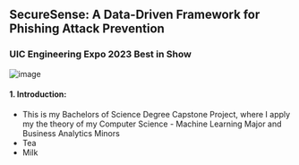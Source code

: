 ## SecureSense: A Data-Driven Framework for Phishing Attack Prevention

### UIC Engineering Expo 2023 Best in Show
![image](https://github.com/khuynh22/Phishing-Detection/assets/57774658/f2ff0fd3-2be1-40e7-a07d-6ea39127d978)


#### 1. Introduction:
<ul>
  <li>This is my Bachelors of Science Degree Capstone Project, where I apply my the theory of my Computer Science - Machine Learning Major and Business Analytics Minors</li>
  <li>Tea</li>
  <li>Milk</li>
</ul>

